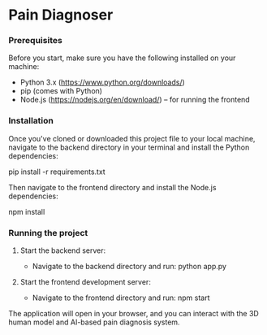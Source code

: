 # Pain Diagnoser
### Prerequisites
Before you start, make sure you have the following installed on your machine:
- Python 3.x (https://www.python.org/downloads/)
- pip (comes with Python)
- Node.js (https://nodejs.org/en/download/) – for running the frontend

### Installation
Once you've cloned or downloaded this project file to your local machine, navigate to the backend directory in your terminal and install the Python dependencies:

pip install -r requirements.txt

Then navigate to the frontend directory and install the Node.js dependencies:

npm install

### Running the project
1. Start the backend server:
   - Navigate to the backend directory and run:
     python app.py

2. Start the frontend development server:
   - Navigate to the frontend directory and run:
     npm start

The application will open in your browser, and you can interact with the 3D human model and AI-based pain diagnosis system.
